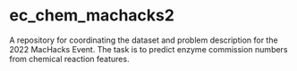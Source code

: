 # ec_chem_machacks2
A repository for coordinating the dataset and problem description for the 2022 MacHacks Event. The task is to predict enzyme commission numbers from chemical reaction features.
